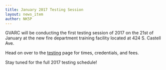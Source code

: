```yaml
---
title: January 2017 Testing Session
layout: news_item
author: NK5P
---
```


GVARC will be conducting the first testing session of 2017 on the 21st of January at the new fire
department training facility located at 424 S. Castell Ave.

Head on over to the [testing](/testing) page for times, credentials, and fees.

Stay tuned for the full 2017 testing schedule!
